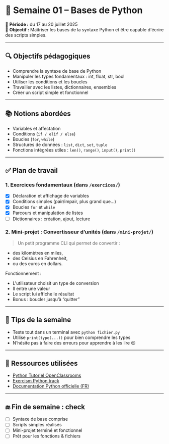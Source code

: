 # 🐍 Semaine 01 – Bases de Python

📅 **Période :** du 17 au 20 juillet 2025  
🎯 **Objectif :** Maîtriser les bases de la syntaxe Python et être capable d'écrire des scripts simples.

---

## 🔍 Objectifs pédagogiques

- Comprendre la syntaxe de base de Python
- Manipuler les types fondamentaux : int, float, str, bool
- Utiliser les conditions et les boucles
- Travailler avec les listes, dictionnaires, ensembles
- Créer un script simple et fonctionnel

---

## 📚 Notions abordées

- Variables et affectation
- Conditions (`if / elif / else`)
- Boucles (`for`, `while`)
- Structures de données : `list`, `dict`, `set`, `tuple`
- Fonctions intégrées utiles : `len()`, `range()`, `input()`, `print()`

---

## ✅ Plan de travail

### 1. Exercices fondamentaux (dans `/exercices/`)
- [X] Déclaration et affichage de variables
- [X] Conditions simples (pair/impair, plus grand que...)
- [X] Boucles `for` et `while`
- [X] Parcours et manipulation de listes
- [ ] Dictionnaires : création, ajout, lecture

### 2. Mini-projet : Convertisseur d’unités (dans `/mini-projet/`)
> Un petit programme CLI qui permet de convertir :
- des kilomètres en miles,
- des Celsius en Fahrenheit,
- ou des euros en dollars.

Fonctionnement :
- L'utilisateur choisit un type de conversion
- Il entre une valeur
- Le script lui affiche le résultat
- Bonus : boucler jusqu’à “quitter”

---

## 🧠 Tips de la semaine

- Teste tout dans un terminal avec `python fichier.py`
- Utilise `print(type(...))` pour bien comprendre les types
- N’hésite pas à faire des erreurs pour apprendre à les lire 😉

---

## 📌 Ressources utilisées

- [Python Tutoriel OpenClassrooms](https://openclassrooms.com/fr/courses/235344-apprenez-a-programmer-en-python)
- [Exercism Python track](https://exercism.io/tracks/python/exercises)
- [Documentation Python officielle (FR)](https://docs.python.org/fr/3/)

---

## 🔚 Fin de semaine : check

- [ ] Syntaxe de base comprise
- [ ] Scripts simples réalisés
- [ ] Mini-projet terminé et fonctionnel
- [ ] Prêt pour les fonctions & fichiers
